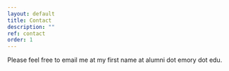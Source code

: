```yaml
---
layout: default
title: Contact
description: ""
ref: contact
order: 1
---
```


Please feel free to email me at my first name at alumni dot emory dot edu.

